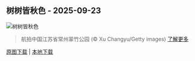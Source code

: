 ## 树树皆秋色 - 2025-09-23
![树树皆秋色](https://cn.bing.com/th?id=OHR.AutumnalEquinoxY25_ZH-CN5692548297_UHD.jpg&rf=LaDigue_UHD.jpg&pid=hp&w=3840&h=2160&rs=1&c=4)

> 航拍中国江苏省常州翠竹公园 (© Xu Changyu/Getty images)
> [了解更多](https://www.bing.com/search?q=%E7%A7%8B%E5%88%86&form=hpcapt&mkt=zh-cn)

[原图下载](https://cn.bing.com/th?id=OHR.AutumnalEquinoxY25_ZH-CN5692548297_UHD.jpg&rf=LaDigue_UHD.jpg&pid=hp&w=3840&h=2160&rs=1&c=4) | [本地下载](images/2025/09/2025-09-23.jpg)

